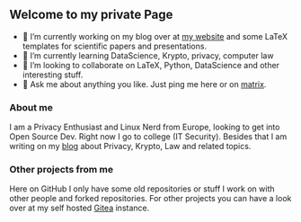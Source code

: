## Welcome to my private Page

- 🔭 I’m currently working on my blog over at [my website](https://uraltemorla.xyz) and some LaTeX templates for scientific papers and presentations.
- 🌱 I’m currently learning DataScience, Krypto, privacy, computer law
- 👯 I’m looking to collaborate on LaTeX, Python, DataScience and other interesting stuff.
- 💬 Ask me about anything you like. Just ping me here or on [matrix](https://matrix.to/#/@laeberkaes:uraltemorla.xyz).

### About me
I am a Privacy Enthusiast and Linux Nerd from Europe, looking to get into Open Source Dev. Right now I go to college (IT Security). Besides that I am writing on my [blog](https://uraltemorla.xyz) about Privacy, Krypto, Law and related topics.

### Other projects from me
Here on GitHub I only have some old repositories or stuff I work on with other people and forked repositories. For other projects you can have a look over at my self hosted [Gitea](https://gitea.uraltemorla.xyz/laeberkaes) instance.
